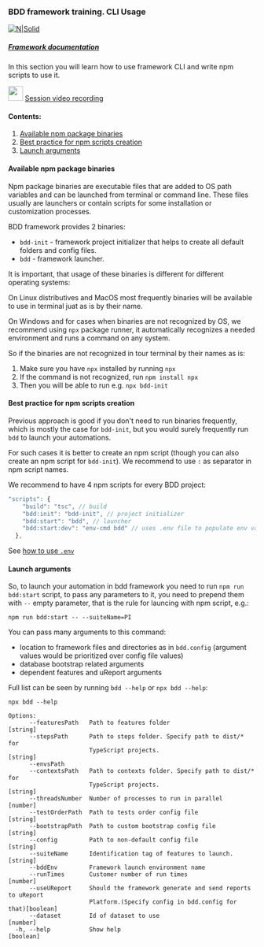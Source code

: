 ### BDD framework training. CLI Usage

[![N|Solid](https://images.ctfassets.net/fikanzmkdlqn/5NoHRB1q6lrNzSSpekhrG5/cf22f3d7d9e82aed5e79659800458b57/TELUS_TAGLINE_HORIZONTAL_EN.svg)](https://www.telus.com/en/)

##### [Framework documentation](https://github.com/telus/telus-bdd-docs)

In this section you will learn how to use framework CLI and write npm scripts to use it.

<img src="https://cdn4.iconfinder.com/data/icons/48-bubbles/48/23.Videos-512.png" width="30px" margin-top="15px"/> [Session video recording]()
#### Contents:

1. [Available npm package binaries](#available-npm-package-binaries)
2. [Best practice for npm scripts creation](#best-practice-for-npm-scripts-creation)
3. [Launch arguments](#launch-arguments)

#### **Available npm package binaries**
Npm package binaries are executable files that are added to OS path variables and can be launched from terminal or command line. These files usually are launchers or contain scripts for some installation or customization processes. 

BDD framework provides 2 binaries:
- `bdd-init` - framework project initializer that helps to create all default folders and config files.
- `bdd` - framework launcher.

It is important, that usage of these binaries is different for different operating systems:

On Linux distributives and MacOS most frequently binaries will be available to use in terminal juat as is by their name.

On Windows and for cases when binaries are not recognized by OS, we recommend using `npx` package runner, it automatically recognizes a needed environment and runs a command on any system.

So if the binaries are not recognized in tour terminal by their names as is:
1. Make sure you have `npx` installed by running `npx`
2. If the command is not recognized, run `npm install npx`
3. Then you will be able to run e.g. `npx bdd-init`
#### **Best practice for npm scripts creation**
Previous approach is good if you don't need to run binaries frequently, which is mostly the case for `bdd-init`, but you would surely frequently run `bdd` to launch your automations. 

For such cases it is better to create an npm script (though you can also create an npm script for `bdd-init`). We recommend to use `:` as separator in npm script names.

We recommend to have 4 npm scripts for every BDD project:
```javascript
"scripts": {
    "build": "tsc", // build
    "bdd:init": "bdd-init", // project initializer
    "bdd:start": "bdd", // launcher
    "bdd:start:dev": "env-cmd bdd" // uses .env file to populate env variables in dev env
  },
```

See [how to use `.env`](/env-usage-best-practice.md/#dotenv-files-and-npm-script-to-use-them)

#### **Launch arguments**
So, to launch your automation in bdd framework you need to run `npm run bdd:start` script, to pass any parameters to it, you need to prepend them with `--` empty parameter, that is the rule for launcing with npm script, e.g.:

`npm run bdd:start -- --suiteName=PI`

You can pass many arguments to this command:

- location to framework files and directories as in `bdd.config` (argument values would be prioritized over config file values)
- database bootstrap related arguments
- dependent features and uReport arguments

Full list can be seen by running `bdd --help` or `npx bdd --help`:

```
npx bdd --help

Options:
      --featuresPath   Path to features folder                          [string]
      --stepsPath      Path to steps folder. Specify path to dist/* for
                       TypeScript projects.                             [string]
      --envsPath
      --contextsPath   Path to contexts folder. Specify path to dist/* for
                       TypeScript projects.                             [string]
      --threadsNumber  Number of processes to run in parallel           [number]
      --testOrderPath  Path to tests order config file                  [string]
      --bootstrapPath  Path to custom bootstrap config file             [string]
      --config         Path to non-default config file                  [string]
      --suiteName      Identification tag of features to launch.        [string]
      --bddEnv         Framework launch environment name
      --runTimes       Customer number of run times                     [number]
      --useUReport     Should the framework generate and send reports to uReport
                       Platform.(Specify config in bdd.config for that)[boolean]
      --dataset        Id of dataset to use                             [number]
  -h, --help           Show help                                       [boolean]
```


